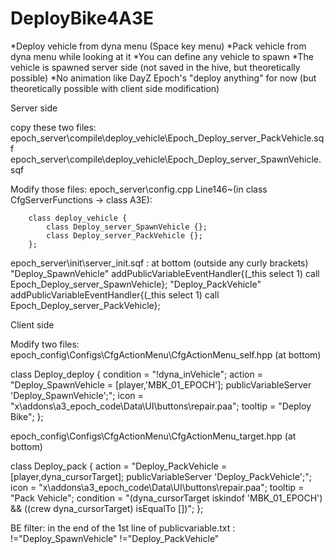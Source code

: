 # DeployBike4A3E
*Deploy vehicle from dyna menu (Space key menu)
*Pack vehicle from dyna menu while looking at it
*You can define any vehicle to spawn 
*The vehicle is spawned server side (not saved in the hive, but theoretically possible)
*No animation like DayZ Epoch's "deploy anything" for now (but theoretically possible with client side modification)

Server side

copy these two files:
epoch_server\compile\deploy_vehicle\Epoch_Deploy_server_PackVehicle.sqf
epoch_server\compile\deploy_vehicle\Epoch_Deploy_server_SpawnVehicle.sqf

Modify those files:
epoch_server\config.cpp Line146~(in class CfgServerFunctions -> class A3E):

        class deploy_vehicle {
            class Deploy_server_SpawnVehicle {};
            class Deploy_server_PackVehicle {};
        };

epoch_server\init\server_init.sqf : at bottom (outside any curly brackets)
"Deploy_SpawnVehicle" addPublicVariableEventHandler{(_this select 1) call Epoch_Deploy_server_SpawnVehicle};
"Deploy_PackVehicle"  addPublicVariableEventHandler{(_this select 1) call Epoch_Deploy_server_PackVehicle};


Client side

Modify two files:
epoch_config\Configs\CfgActionMenu\CfgActionMenu_self.hpp (at bottom)

class Deploy_deploy
{
    condition = "!dyna_inVehicle";
    action = "Deploy_SpawnVehicle = [player,'MBK_01_EPOCH']; publicVariableServer 'Deploy_SpawnVehicle';";
    icon = "x\addons\a3_epoch_code\Data\UI\buttons\repair.paa";
    tooltip = "Deploy Bike";
};

epoch_config\Configs\CfgActionMenu\CfgActionMenu_target.hpp (at bottom)

class Deploy_pack
{
    action = "Deploy_PackVehicle = [player,dyna_cursorTarget]; publicVariableServer 'Deploy_PackVehicle';";
    icon = "x\addons\a3_epoch_code\Data\UI\buttons\repair.paa";
    tooltip = "Pack Vehicle";
	condition = "(dyna_cursorTarget iskindof 'MBK_01_EPOCH') && ((crew dyna_cursorTarget) isEqualTo [])";
};

BE filter:
in the end of the 1st line of publicvariable.txt :
 !="Deploy_SpawnVehicle" !="Deploy_PackVehicle"
